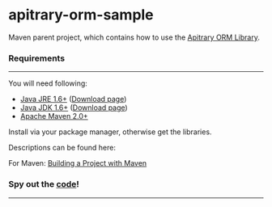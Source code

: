 # apitrary-orm-sample

Maven parent project, which contains how to use the [Apitrary ORM Library](https://github.com/denisneuling/apitrary.jar/tree/master/apitrary-orm).

### Requirements
---

You will need following:

- [Java JRE 1.6+](http://www.oracle.com/technetwork/java/javase/downloads) ([Download page](http://www.oracle.com/technetwork/java/javase/downloads/jre6-downloads-1637595.html))
- [Java JDK 1.6+](http://www.oracle.com/technetwork/java/javase/downloads) ([Download page](http://www.oracle.com/technetwork/java/javase/downloads/jdk6-downloads-1637591.html))
- [Apache Maven 2.0+](http://maven.apache.org/)

Install via your package manager, otherwise get the libraries.

Descriptions can be found here:

For Maven: [Building a Project with Maven](http://maven.apache.org/run-maven/index.html)


### Spy out the [code](https://github.com/denisneuling/apitrary-orm-sample/tree/master/src/main/java/com/apitrary/orm/sample)!
---
